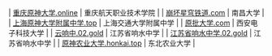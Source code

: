 | [重庆原神大学.online](https://重庆原神大学.online) | 重庆航天职业技术学院 |
| [崩坏星穹铁道.com](https://崩坏星穹铁道.com) | 南昌大学 |
| [上海原神大学附属中学.top](https://上海原神大学附属中学.top) | 上海交通大学附属中学 |
| [原批大学.com](https://原批大学.com) | 西安电子科技大学 |
| [云响中.02.gold](http://云响中.02.gold) | 江苏省响水中学 |
| [江苏省响水中学.02.gold](http://江苏省响水中学.02.gold) | 江苏省响水中学 |
| [原神农业大学.honkai.top](http://原神农业大学.honkai.top) | 东北农业大学 |
